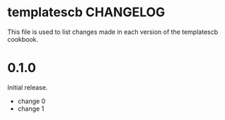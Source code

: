 # templatescb CHANGELOG

This file is used to list changes made in each version of the templatescb cookbook.

# 0.1.0

Initial release.

- change 0
- change 1

